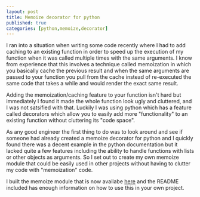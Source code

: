```yaml
---
layout: post
title: Memoize decorator for python
published: true
categories: [python,memoize,decorator]
---
```


I ran into a situation when writing some code recently where I had to add 
caching to an existing function in order to speed up the execution of my 
function when it was called multiple times with the same arguments. I know 
from experience that this involves a technique called memoization in which you 
basically cache the previous result and when the same arguments are passed to 
your function you pull from the cache instead of re-executed the same code
that takes a while and would render the exact same result.

Adding the memoization/caching feature to your function isn't hard but 
immediately I found it made the whole function look ugly and cluttered, and I 
was not satsified with that. Luckily I was using python which has a feature 
called decorators which allow you to easily add more "functionality" to an 
existing function without cluttering its "code space". 

As any good engineer the first thing to do was to look around and see if someone
had already created a memoize decorator for python and I quickly found there 
was a decent example in the python documentation but it lacked quite a few 
features including the ability to handle functions with lists or other objects
as arguments. So I set out to create my own memoize module that could be easily
used in other projects without having to clutter my code with "memoization" code.

I built the memoize module that is now availabe [here](https://github.com/rlgomes/memoize)
and the README included has enough information on how to use this in your own 
project.
